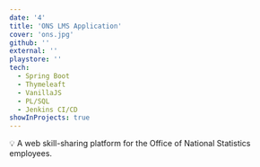 ```yaml
---
date: '4'
title: 'ONS LMS Application'
cover: 'ons.jpg'
github: ''
external: ''
playstore: ''
tech:
  - Spring Boot
  - Thymeleaft
  - VanillaJS
  - PL/SQL
  - Jenkins CI/CD
showInProjects: true
---
```

💡 A web skill-sharing platform for the Office of National Statistics employees. 